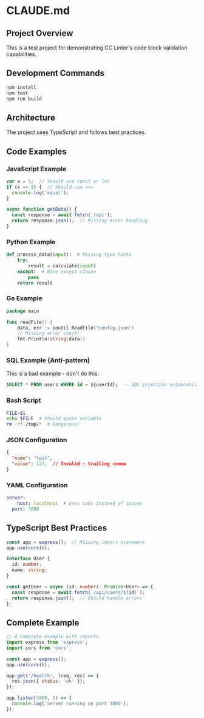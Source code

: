 # CLAUDE.md

## Project Overview

This is a test project for demonstrating CC Linter's code block validation capabilities.

## Development Commands

```bash
npm install
npm test
npm run build
```

## Architecture

The project uses TypeScript and follows best practices.

## Code Examples

### JavaScript Example

```javascript
var x = 5;  // Should use const or let
if (x == 5) {  // Should use ===
  console.log('equal');
}

async function getData() {
  const response = await fetch('/api');
  return response.json();  // Missing error handling
}
```

### Python Example

```python
def process_data(input):  # Missing type hints
    try:
        result = calculate(input)
    except:  # Bare except clause
        pass
    return result
```

### Go Example

```go
package main

func readFile() {
    data, err := ioutil.ReadFile("config.json")
    // Missing error check!
    fmt.Println(string(data))
}
```

### SQL Example (Anti-pattern)

This is a bad example - don't do this:

```sql
SELECT * FROM users WHERE id = ${userId};  -- SQL injection vulnerability
```

### Bash Script

```bash
FILE=$1
echo $FILE  # Should quote variable
rm -rf /tmp/*  # Dangerous!
```

### JSON Configuration

```json
{
  "name": "test",
  "value": 123,  // Invalid - trailing comma
}
```

### YAML Configuration

```yaml
server:
	host: localhost  # Uses tabs instead of spaces
  port: 3000
```

## TypeScript Best Practices

```typescript
const app = express();  // Missing import statement
app.use(cors());

interface User {
  id: number;
  name: string;
}

const getUser = async (id: number): Promise<User> => {
  const response = await fetch(`/api/users/${id}`);
  return response.json();  // Should handle errors
};
```

## Complete Example

```javascript
// A complete example with imports
import express from 'express';
import cors from 'cors';

const app = express();
app.use(cors());

app.get('/health', (req, res) => {
  res.json({ status: 'ok' });
});

app.listen(3000, () => {
  console.log('Server running on port 3000');
});
```